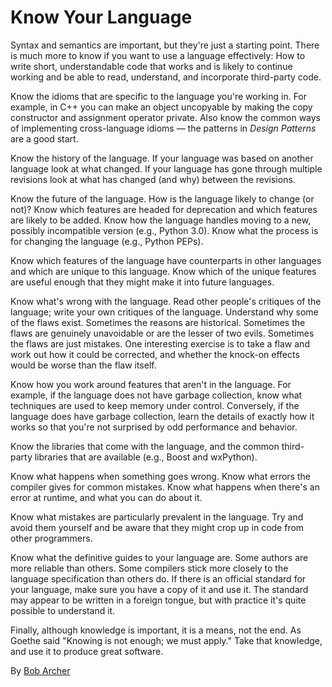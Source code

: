 # Know Your Language

Syntax and semantics are important, but they're just a starting point. There is much more to know if you want to use a language effectively: How to write short, understandable code that works and is likely to continue working and be able to read, understand, and incorporate third-party code.

Know the idioms that are specific to the language you're working in. For example, in C++ you can make an object uncopyable by making the copy constructor and assignment operator private. Also know the common ways of implementing cross-language idioms — the patterns in _Design Patterns_ are a good start.

Know the history of the language. If your language was based on another language look at what changed. If your language has gone through multiple revisions look at what has changed (and why) between the revisions.

Know the future of the language. How is the language likely to change (or not)? Know which features are headed for deprecation and which features are likely to be added. Know how the language handles moving to a new, possibly incompatible version (e.g., Python 3.0). Know what the process is for changing the language (e.g., Python PEPs).

Know which features of the language have counterparts in other languages and which are unique to this language. Know which of the unique features are useful enough that they might make it into future languages.

Know what's wrong with the language. Read other people's critiques of the language; write your own critiques of the language. Understand why some of the flaws exist. Sometimes the reasons are historical. Sometimes the flaws are genuinely unavoidable or are the lesser of two evils. Sometimes the flaws are just mistakes. One interesting exercise is to take a flaw and work out how it could be corrected, and whether the knock-on effects would be worse than the flaw itself.

Know how you work around features that aren't in the language. For example, if the language does not have garbage collection, know what techniques are used to keep memory under control. Conversely, if the language does have garbage collection, learn the details of exactly how it works so that you're not surprised by odd performance and behavior.

Know the libraries that come with the language, and the common third-party libraries that are available (e.g., Boost and wxPython).

Know what happens when something goes wrong. Know what errors the compiler gives for common mistakes. Know what happens when there's an error at runtime, and what you can do about it.

Know what mistakes are particularly prevalent in the language. Try and avoid them yourself and be aware that they might crop up in code from other programmers.

Know what the definitive guides to your language are. Some authors are more reliable than others. Some compilers stick more closely to the language specification than others do. If there is an official standard for your language, make sure you have a copy of it and use it. The standard may appear to be written in a foreign tongue, but with practice it's quite possible to understand it.

Finally, although knowledge is important, it is a means, not the end. As Goethe said "Knowing is not enough; we must apply." Take that knowledge, and use it to produce great software.

By [Bob Archer](http://programmer.97things.oreilly.com/wiki/index.php/Bob_Archer)
